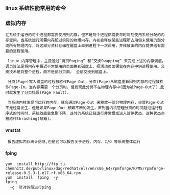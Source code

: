 ### linux 系统性能常用的命令

### 虚拟内存
    在系统中运行的每个进程都需要使用到内存，但不是每个进程都需要每时每刻使用系统分配的内存空间。当系统运行所需内存超过实际的物理内存，内核会释放某些进程所占用但未使用的部分或所有物理内存，将这部分资料存储在磁盘上直到进程下一次调用，并释放出的内存提供给有需要的进程使用。 
  
     linux 内存管理中，主要通过“调页Paging“ 和”交换Swapping“ 来完成上述的内存调度。调页算法是将内存中最近不常使用的页面换到磁盘上，把活动页面保留在内存中供进程使用。交换技术是将整个进程，而不是部分页面， 全部交换到磁盘上。 
     
     分页(Page)写入磁盘的过程被称作Page-Out，分页(Page)从磁盘重新回到内存的过程被称作Page-In。当内存需要一个分页时，但发现此分页不在物理内存中(因为被Page-Out了),此时就发生了分页错误(Page Fault)。 
     
     当系统内核发现可运行的内存，就会通过Page-Out 来释放一部分物理内存，经营Page-Out 不是经常发生，但是如果Page-Out 频繁不断的发生，直到当内核管理分页的时间超过运行程序式的时间时，系统效能会急剧下降，这时的系统已经运行非常慢或进入暂停状态，这种状态亦被称作thrashing(颠簸)。 
   

#### vmstat  
     
     报告虚拟内存统计信息,但是它可以报告关于进程、内存、I/O 等系统整体运行
     
     
     
     
     
####  fping  
    yum  install http://ftp.tu-chemnitz.de/pub/linux/dag/redhat/el7/en/x86_64/rpmforge/RPMS/rpmforge-release-0.5.3-1.el7.rf.x86_64.rpm  
    yum  install  fping  -y   
    fping  
      -g  针对网段进行ping  
      
    
    
     
     
     
     
     
     
     
     
     
     
     
     
     
     
     
     
     
     
     
     
     
     
     
     
     
     
     
     
     
     
     
     
     
     
     
     
     
     
     
     
